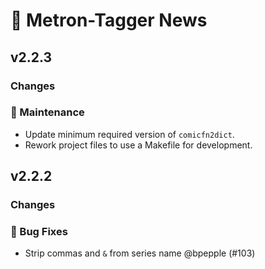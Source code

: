 # 📰 Metron-Tagger News

## v2.2.3

### Changes

### 🧰 Maintenance

- Update minimum required version of `comicfn2dict`.
- Rework project files to use a Makefile for development.

## v2.2.2

### Changes

### 🐛 Bug Fixes

- Strip commas and `&` from series name @bpepple (#103)
